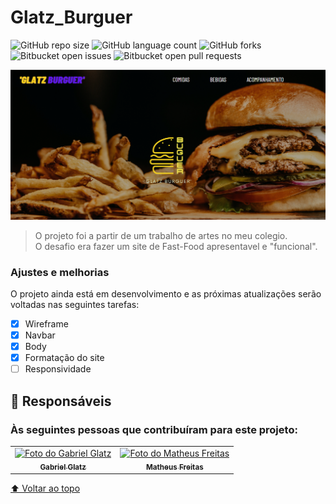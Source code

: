 # Glatz_Burguer

<!---Esses são exemplos. Veja https://shields.io para outras pessoas ou para personalizar este conjunto de escudos. Você pode querer incluir dependências, status do projeto e informações de licença aqui--->

![GitHub repo size](https://img.shields.io/github/repo-size/GlatzCampos/GlatzBurguer?style=for-the-badge)
![GitHub language count](https://img.shields.io/github/languages/count/GlatzCampos/GlatzBurguer?style=for-the-badge)
![GitHub forks](https://img.shields.io/github/forks/GlatzCampos/GlatzBurguer?style=for-the-badge)
![Bitbucket open issues](https://img.shields.io/bitbucket/issues/GlatzCampos/GlatzBurguer?style=for-the-badge)
![Bitbucket open pull requests](https://img.shields.io/bitbucket/pr-raw/GlatzCampos/GlatzBurguer?style=for-the-badge)

<img src="images/Readme.png" alt="Glatz_Burguer image">

>O projeto foi a partir de um trabalho de artes no meu colegio.<br>
O desafio era fazer um site de Fast-Food apresentavel e "funcional".

### Ajustes e melhorias

O projeto ainda está em desenvolvimento e as próximas atualizações serão voltadas nas seguintes tarefas:

- [x] Wireframe
- [x] Navbar
- [x] Body
- [x] Formatação do site
- [ ] Responsividade

## 🤝 Responsáveis

### Às seguintes pessoas que contribuíram para este projeto:

<table>
  <tr>
    <td align="center">
      <a href="https://github.com/GlatzCampos">
        <img src="https://avatars.githubusercontent.com/u/83238833?s=400&u=e207fe4e14fb53400903f01622aad1e0a4cf38fd&v=4" width="100px;" alt="Foto do Gabriel Glatz"/><br>
        <sub>
          <b>Gabriel Glatz</b>
        </sub>
      </a>
    </td>
    <td align="center">
      <a href="https://github.com/MatheusFC2">
        <img src="https://avatars.githubusercontent.com/u/69259671?v=4" width="100px;" alt="Foto do Matheus Freitas"/><br>
        <sub>
          <b>Matheus Freitas</b>
        </sub>
      </a>
    </td>
  </tr>
</table>

[⬆ Voltar ao topo](#Glatz_Burguer)<br>
